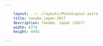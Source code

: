 ```yaml
---

    layout: ../../layouts/PhotoLayout.astro
    title: tanabe-japan-2017
    description: Tanabe, Japan (2017)
    width: 6774
    height: 4492

---
```

